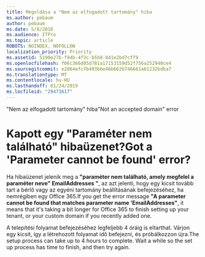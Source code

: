 ```yaml
---
title: Megoldása a "Nem az elfogadott tartomány" hiba
ms.author: pebaum
author: pebaum
ms.date: 5/8/2018
ms.audience: ITPro
ms.topic: article
ROBOTS: NOINDEX, NOFOLLOW
localization_priority: Priority
ms.assetid: 5190e27b-f94b-4f3c-b5b8-841e2bd7cff9
ms.openlocfilehash: f06c366d05d781a17153159d52f756a252940ce4
ms.sourcegitcommit: e2864efcfb493b6e46b662b746661a61232bdba7
ms.translationtype: MT
ms.contentlocale: hu-HU
ms.lasthandoff: 01/24/2019
ms.locfileid: "29473617"
---
```

<span data-ttu-id="72a4b-102">"Nem az elfogadott tartomány" hiba</span><span class="sxs-lookup"><span data-stu-id="72a4b-102">"Not an accepted domain" error</span></span>

# <a name="got-a-parameter-cannot-be-found-error"></a><span data-ttu-id="72a4b-103">Kapott egy "Paraméter nem található" hibaüzenet?</span><span class="sxs-lookup"><span data-stu-id="72a4b-103">Got a 'Parameter cannot be found' error?</span></span>

<span data-ttu-id="72a4b-104">Ha hibaüzenet jelenik meg a **"paraméter nem található, amely megfelel a paraméter neve" EmailAddresses "**, az azt jelenti, hogy egy kicsit tovább tart a bérlő vagy az egyéni tartomány beállításának befejezéséhez, ha nemrégiben egy Office 365.</span><span class="sxs-lookup"><span data-stu-id="72a4b-104">If you get the error message **"A parameter cannot be found that matches parameter name 'EmailAddresses"**, it means that it's taking a bit longer for Office 365 to finish setting up your tenant, or your custom domain if you recently added one.</span></span> 
  
<span data-ttu-id="72a4b-p101">A telepítési folyamat befejezéséhez legfeljebb 4 óráig is eltarthat. Várjon egy kicsit, így a létrehozott folyamat idő befejezni, és próbálkozzon újra.</span><span class="sxs-lookup"><span data-stu-id="72a4b-p101">The setup process can take up to 4 hours to complete. Wait a while so the set up process has time to finish, and then try again.</span></span>
  

